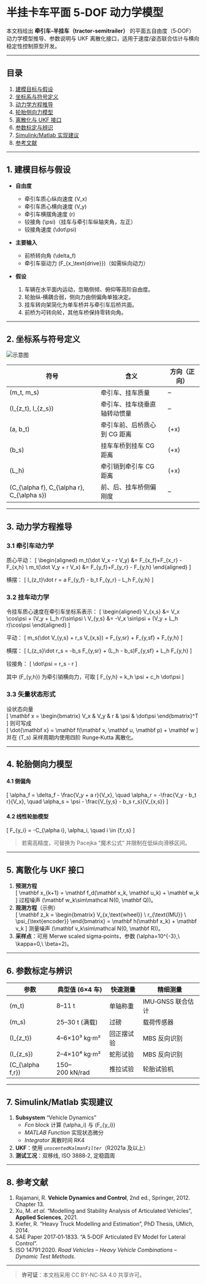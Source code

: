 # 半挂卡车平面 5‑DOF 动力学模型

本文档给出 **牵引车‑半挂车（tractor‑semitrailer）** 的平面五自由度（5‑DOF）动力学模型推导、参数说明与 UKF 离散化接口，适用于速度/姿态联合估计与横向稳定性控制原型开发。

---

## 目录
1. [建模目标与假设](#section1)  
2. [坐标系与符号定义](#section2)  
3. [动力学方程推导](#section3)  
4. [轮胎侧向力模型](#section4)  
5. [离散化与 UKF 接口](#section5)  
6. [参数标定与辨识](#section6)  
7. [Simulink/Matlab 实现建议](#section7)  
8. [参考文献](#section8)

---

<a name="section1"></a>
## 1. 建模目标与假设

- **自由度**  
  - 牵引车质心纵向速度 \(V_x\)  
  - 牵引车质心横向速度 \(V_y\)  
  - 牵引车横摆角速度 \(r\)  
  - 铰接角 \(\psi\)（挂车与牵引车纵轴夹角，左正）  
  - 铰接角速度 \(\dot\psi\)

- **主要输入**  
  - 前桥转向角 \(\delta_f\)  
  - 牵引车驱动力 \(F_{x_\text{drive}}\)（如需纵向动力）

- **假设**  
  1. 车辆在水平面内运动，忽略侧倾、俯仰等高阶自由度。  
  2. 轮胎纵‑横耦合弱，侧向力由侧偏角单独决定。  
  3. 挂车转向架简化为单车桥并与牵引车后桥共面。  
  4. 前桥为可转向轮，其他车桥保持零转向角。  

---

<a name="section2"></a>
## 2. 坐标系与符号定义

![示意图](./pics/tractor_semi_coordinates.png)

| 符号 | 含义 | 方向（正向） |
|------|------|--------------|
| \(m_t, m_s\) | 牵引车、挂车质量 | – |
| \(I_{z_t}, I_{z_s}\) | 牵引车、挂车绕垂直轴转动惯量 | – |
| \(a, b_t\) | 牵引车前、后桥质心到 CG 距离 | \(+x\) |
| \(b_s\) | 挂车车桥到挂车 CG 距离 | \(+x\) |
| \(L_h\) | 牵引销到牵引车 CG 距离 | \(+x\) |
| \(C_{\alpha f}, C_{\alpha r}, C_{\alpha s}\) | 前、后、挂车桥侧偏刚度 | – |

---

<a name="section3"></a>
## 3. 动力学方程推导

### 3.1 牵引车动力学

质心平动：
\[
\begin{aligned}
m_t(\dot V_x - r V_y) &= F_{x_f}+F_{x_r} - F_{x,h} \\
m_t(\dot V_y + r V_x) &= F_{y_f}+F_{y_r} - F_{y,h}
\end{aligned}
\]

横摆：
\[
I_{z_t}\dot r = a F_{y_f} - b_t F_{y_r} - L_h F_{y,h}
\]

### 3.2 挂车动力学

令挂车质心速度在牵引车坐标系表示：
\[
\begin{aligned}
V_{x,s} &= V_x \cos\psi + (V_y + L_h r)\sin\psi \\
V_{y,s} &= -V_x \sin\psi + (V_y + L_h r)\cos\psi
\end{aligned}
\]

平动：
\[
m_s(\dot V_{y,s} + r_s V_{x,s}) = F_{y,sr} + F_{y,sf} + F_{y,h}
\]

横摆：
\[
I_{z_s}\dot r_s = -b_s F_{y,sr} + (L_h - b_s)F_{y,sf} + L_h F_{y,h}
\]

铰接角：
\[
\dot\psi = r_s - r
\]

其中 \(F_{y,h}\) 为牵引销横向力，可取
\[
F_{y,h} = k_h \psi + c_h \dot\psi
\]

### 3.3 矢量状态形式

设状态向量  
\[
\mathbf x = 
\begin{bmatrix}
V_x & V_y & r & \psi & \dot\psi
\end{bmatrix}^T
\]
则可写成  
\[
\dot{\mathbf x} = \mathbf f(\mathbf x, \mathbf u, \mathbf p) + \mathbf w
\]
并在 \(T_s\) 采样周期内使用四阶 Runge‑Kutta 离散化。

---

<a name="section4"></a>
## 4. 轮胎侧向力模型

#### 4.1 侧偏角
\[
\alpha_f = \delta_f - \frac{V_y + a r}{V_x}, \quad
\alpha_r = -\frac{V_y - b_t r}{V_x}, \quad
\alpha_s = \psi - \frac{V_{y,s} - b_s r_s}{V_{x,s}}
\]

#### 4.2 线性轮胎模型
\[
F_{y_i} = -C_{\alpha i}\, \alpha_i, \quad i \in \{f,r,s\}
\]

> 若需高精度，可替换为 Pacejka “魔术公式” 并限制在低纵向滑移区间。

---

<a name="section5"></a>
## 5. 离散化与 UKF 接口

1. **预测方程**  
   \[
   \mathbf x_{k+1} = \mathbf f_d(\mathbf x_k, \mathbf u_k) + \mathbf w_k
   \]
   过程噪声 \(\mathbf w_k\sim\mathcal N(0, \mathbf Q)\)。  
2. **观测方程**（示例）  
   \[
   \mathbf z_k =
   \begin{bmatrix}
   V_{x,\text{wheel}} \\ r_{\text{IMU}} \\ \psi_{\text{encoder}}
   \end{bmatrix}
   = \mathbf h(\mathbf x_k) + \mathbf v_k
   \]
   测量噪声 \(\mathbf v_k\sim\mathcal N(0, \mathbf R)\)。  
3. **采样点**：可用 Merwe scaled sigma‑points，参数 \(\alpha=10^{-3},\ \kappa=0,\ \beta=2\)。

---

<a name="section6"></a>
## 6. 参数标定与辨识

| 参数 | 典型值 (6×4 车) | 快速测量 | 精细测量 |
|------|-----------------|----------|----------|
| \(m_t\) | 8–11 t | 单轴称重 | IMU‑GNSS 联合估计 |
| \(m_s\) | 25–30 t (满载) | 过磅 | 载荷传感器 |
| \(I_{z_t}\) | 4–6×10³ kg·m² | 回正摆试验 | MBS 反向识别 |
| \(I_{z_s}\) | 2–4×10⁴ kg·m² | 蛇形试验 | MBS 反向识别 |
| \(C_{\alpha f,r}\) | 150–200 kN/rad | 推拉试验 | 轮胎试验机 |

---

<a name="section7"></a>
## 7. Simulink/Matlab 实现建议

1. **Subsystem** “Vehicle Dynamics”  
   - *Fcn* block 计算 \(\alpha_i\) 与 \(F_{y_i}\)  
   - *MATLAB Function* 实现状态微分  
   - *Integrator* 离散时间 RK4  
2. **UKF**：使用 *`unscentedKalmanFilter`*（R2021a 及以上）  
3. **测试工况**：双移线, ISO 3888‑2, 定稳圆周

---

<a name="section8"></a>
## 8. 参考文献

1. Rajamani, R. **Vehicle Dynamics and Control**, 2nd ed., Springer, 2012. Chapter 13.  
2. Xu, M. *et al.* “Modelling and Stability Analysis of Articulated Vehicles”, **Applied Sciences**, 2021.  
3. Kiefer, R. “Heavy Truck Modelling and Estimation”, PhD Thesis, UMich, 2014.  
4. SAE Paper 2017‑01‑1833. “A 5‑DOF Articulated EV Model for Lateral Control”.  
5. ISO 14791:2020. *Road Vehicles – Heavy Vehicle Combinations – Dynamic Test Methods*.  

---

> **许可证**：本文档采用 CC BY‑NC‑SA 4.0 共享许可。
